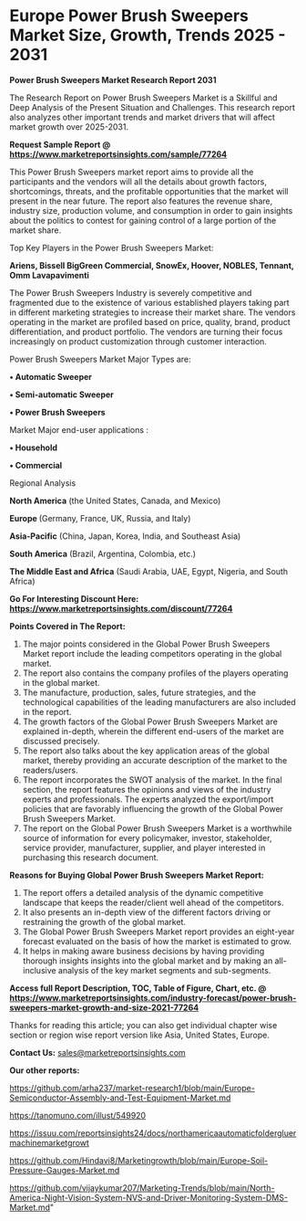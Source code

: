 # Europe Power Brush Sweepers Market Size, Growth, Trends 2025 - 2031

<strong>Power Brush Sweepers Market Research Report 2031</strong>

The Research Report on Power Brush Sweepers Market is a Skillful and Deep Analysis of the Present Situation and Challenges. This research report also analyzes other important trends and market drivers that will affect market growth over 2025-2031.

<strong>Request Sample Report @ <a href=https://www.marketreportsinsights.com/sample/77264>https://www.marketreportsinsights.com/sample/77264</a></strong>

This Power Brush Sweepers market report aims to provide all the participants and the vendors will all the details about growth factors, shortcomings, threats, and the profitable opportunities that the market will present in the near future. The report also features the revenue share, industry size, production volume, and consumption in order to gain insights about the politics to contest for gaining control of a large portion of the market share.

Top Key Players in the Power Brush Sweepers Market:

<strong>Ariens, Bissell BigGreen Commercial, SnowEx, Hoover, NOBLES, Tennant, Omm Lavapavimenti</strong>

The Power Brush Sweepers Industry is severely competitive and fragmented due to the existence of various established players taking part in different marketing strategies to increase their market share. The vendors operating in the market are profiled based on price, quality, brand, product differentiation, and product portfolio. The vendors are turning their focus increasingly on product customization through customer interaction.

Power Brush Sweepers Market Major Types are:

<strong>• Automatic Sweeper

• Semi-automatic Sweeper

• Power Brush Sweepers</strong>

Market Major end-user applications :

<strong>• Household

• Commercial</strong>

Regional Analysis

</u><strong><b>North America</b></strong> (the United States, Canada, and Mexico)

<strong><b>Europe </b></strong>(Germany, France, UK, Russia, and Italy)

<strong><b>Asia-Pacific</b></strong> (China, Japan, Korea, India, and Southeast Asia)

<strong><b>South America</b></strong> (Brazil, Argentina, Colombia, etc.)

<strong><b>The Middle East and Africa</b></strong> (Saudi Arabia, UAE, Egypt, Nigeria, and South Africa)

<strong>Go For Interesting Discount Here: <a href=https://www.marketreportsinsights.com/discount/77264>https://www.marketreportsinsights.com/discount/77264</a></strong>

<strong>Points Covered in The Report:</strong>
<ol>
  <li>The major points considered in the Global Power Brush Sweepers Market report include the leading competitors operating in the global market.</li>
  <li>The report also contains the company profiles of the players operating in the global market.</li>
  <li>The manufacture, production, sales, future strategies, and the technological capabilities of the leading manufacturers are also included in the report.</li>
  <li>The growth factors of the Global Power Brush Sweepers Market are explained in-depth, wherein the different end-users of the market are discussed precisely.</li>
  <li>The report also talks about the key application areas of the global market, thereby providing an accurate description of the market to the readers/users.</li>
  <li>The report incorporates the SWOT analysis of the market. In the final section, the report features the opinions and views of the industry experts and professionals. The experts analyzed the export/import policies that are favorably influencing the growth of the Global Power Brush Sweepers Market.</li>
  <li>The report on the Global Power Brush Sweepers Market is a worthwhile source of information for every policymaker, investor, stakeholder, service provider, manufacturer, supplier, and player interested in purchasing this research document.</li>
</ol>
<strong>Reasons for Buying Global Power Brush Sweepers Market Report:</strong>

<ol>
  <li>The report offers a detailed analysis of the dynamic competitive landscape that keeps the reader/client well ahead of the competitors.</li>
  <li>It also presents an in-depth view of the different factors driving or restraining the growth of the global market.</li>
  <li>The Global Power Brush Sweepers Market report provides an eight-year forecast evaluated on the basis of how the market is estimated to grow.</li>
  <li>It helps in making aware business decisions by having providing thorough insights insights into the global market and by making an all-inclusive analysis of the key market segments and sub-segments.</li>
</ol>
<strong>Access full Report Description, TOC, Table of Figure, Chart, etc. @ <a href=https://www.marketreportsinsights.com/industry-forecast/power-brush-sweepers-market-growth-and-size-2021-77264>https://www.marketreportsinsights.com/industry-forecast/power-brush-sweepers-market-growth-and-size-2021-77264</a></strong>


Thanks for reading this article; you can also get individual chapter wise section or region wise report version like Asia, United States, Europe.

<strong>Contact Us:</strong>
sales@marketreportsinsights.com

<strong>Our other reports:</strong>

<a href=https://github.com/arha237/market-research1/blob/main/Europe-Semiconductor-Assembly-and-Test-Equipment-Market.md>https://github.com/arha237/market-research1/blob/main/Europe-Semiconductor-Assembly-and-Test-Equipment-Market.md</a>

<a href=https://tanomuno.com/illust/549920>https://tanomuno.com/illust/549920</a>

<a href=https://issuu.com/reportsinsights24/docs/northamericaautomaticfoldergluermachinemarketgrowt>https://issuu.com/reportsinsights24/docs/northamericaautomaticfoldergluermachinemarketgrowt</a>

<a href=https://github.com/Hindavi8/Marketingrowth/blob/main/Europe-Soil-Pressure-Gauges-Market.md>https://github.com/Hindavi8/Marketingrowth/blob/main/Europe-Soil-Pressure-Gauges-Market.md</a>

<a href=https://github.com/vijaykumar207/Marketing-Trends/blob/main/North-America-Night-Vision-System-NVS-and-Driver-Monitoring-System-DMS-Market.md>https://github.com/vijaykumar207/Marketing-Trends/blob/main/North-America-Night-Vision-System-NVS-and-Driver-Monitoring-System-DMS-Market.md</a>"
